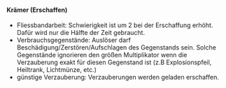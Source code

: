 #### Krämer (Erschaffen)

* Fliessbandarbeit: Schwierigkeit ist um 2 bei der Erschaffung erhöht. Dafür wird nur die Hälfte der Zeit gebraucht.
* Verbrauchsgegenstände: Auslöser darf Beschädigung/Zerstören/Aufschlagen des Gegenstands sein. Solche Gegenstände 
ignorieren den größen Multiplikator wenn die Verzauberung exakt für diesen Gegenstand ist (z.B Explosionspfeil,
Heiltrank, Lichtmünze, etc.)
* günstige Verzauberung: Verzauberungen werden geladen erschaffen.
